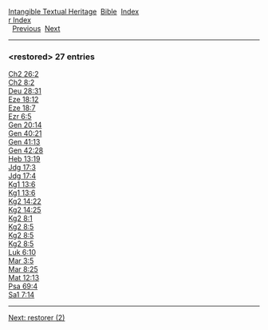 [Intangible Textual Heritage](../../index)  [Bible](../index) 
[Index](index)   
[r Index](_r_)  
  [Previous](c09450)  [Next](c09452) 

------------------------------------------------------------------------

### &lt;restored&gt; 27 entries

[Ch2 26:2](../kjv/ch2026.htm#002)  
[Ch2 8:2](../kjv/ch2008.htm#002)  
[Deu 28:31](../kjv/deu028.htm#031)  
[Eze 18:12](../kjv/eze018.htm#012)  
[Eze 18:7](../kjv/eze018.htm#007)  
[Ezr 6:5](../kjv/ezr006.htm#005)  
[Gen 20:14](../kjv/gen020.htm#014)  
[Gen 40:21](../kjv/gen040.htm#021)  
[Gen 41:13](../kjv/gen041.htm#013)  
[Gen 42:28](../kjv/gen042.htm#028)  
[Heb 13:19](../kjv/heb013.htm#019)  
[Jdg 17:3](../kjv/jdg017.htm#003)  
[Jdg 17:4](../kjv/jdg017.htm#004)  
[Kg1 13:6](../kjv/kg1013.htm#006)  
[Kg1 13:6](../kjv/kg1013.htm#006)  
[Kg2 14:22](../kjv/kg2014.htm#022)  
[Kg2 14:25](../kjv/kg2014.htm#025)  
[Kg2 8:1](../kjv/kg2008.htm#001)  
[Kg2 8:5](../kjv/kg2008.htm#005)  
[Kg2 8:5](../kjv/kg2008.htm#005)  
[Kg2 8:5](../kjv/kg2008.htm#005)  
[Luk 6:10](../kjv/luk006.htm#010)  
[Mar 3:5](../kjv/mar003.htm#005)  
[Mar 8:25](../kjv/mar008.htm#025)  
[Mat 12:13](../kjv/mat012.htm#013)  
[Psa 69:4](../kjv/psa069.htm#004)  
[Sa1 7:14](../kjv/sa1007.htm#014)  

------------------------------------------------------------------------

[Next: restorer (2)](c09452)
